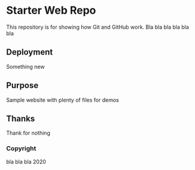 # Starter Web Repo

This repository is for showing how Git and GitHub work. Bla bla bla
bla bla bla

## Deployment

Something new

## Purpose

Sample website with plenty of files for demos


## Thanks

Thank for nothing

### Copyright

bla bla bla 2020
